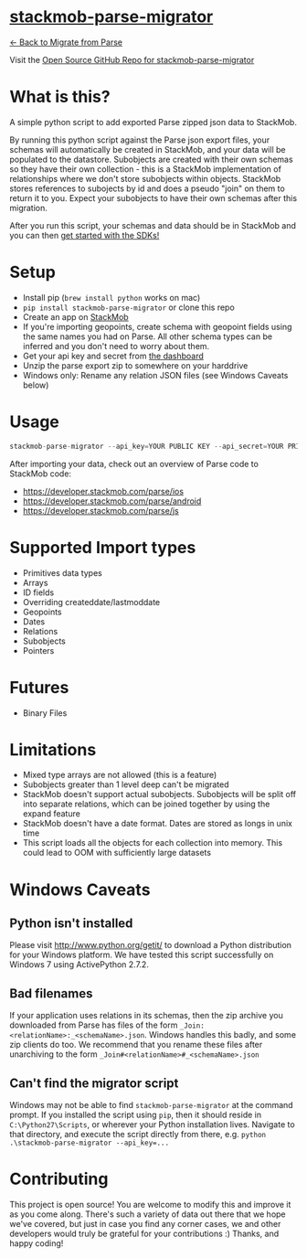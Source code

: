 <a href="https://github.com/stackmob/stackmob-parse-migrator">stackmob-parse-migrator</a>
============

<a href="https://www.stackmob.com/parse/">&larr; Back to Migrate from Parse</a> 

Visit the <a href="https://github.com/stackmob/stackmob-parse-migrator">Open Source GitHub Repo for stackmob-parse-migrator</a>

# What is this?

A simple python script to add exported Parse zipped json data to StackMob.

By running this python script against the Parse json export files, your schemas will automatically be created in StackMob, and your data will be populated to the datastore.  Subobjects are created with their own schemas so they have their own collection - this is a StackMob implementation of relationships where we don't store subobjects within objects.  StackMob stores references to subojects by id and does a pseudo "join" on them to return it to you.  Expect your subobjects to have their own schemas after this migration.

After you run this script, your schemas and data should be in StackMob and you can then <a href="https://developer.stackmob.com/tutorials">get started with the SDKs!</a>



# Setup

* Install pip (`brew install python` works on mac)
* `pip install stackmob-parse-migrator` or clone this repo
* Create an app on [StackMob](https://www.stackmob.com)
* If you're importing geopoints, create schema with geopoint fields using the same names you had on Parse. All other schema types can be inferred and you don't need to worry about them.
* Get your api key and secret from [the dashboard](https://dashboard.stackmob.com/settings)
* Unzip the parse export zip to somewhere on your harddrive
* Windows only: Rename any relation JSON files (see Windows Caveats below)

# Usage

```js
stackmob-parse-migrator --api_key=YOUR PUBLIC KEY --api_secret=YOUR PRIVATE KEY --path=/path/to/unzipped-json/folder --verbose 1
```

After importing your data, check out an overview of Parse code to StackMob code:

* <a href="https://developer.stackmob.com/parse/ios">https://developer.stackmob.com/parse/ios</a>
* <a href="https://developer.stackmob.com/parse/android">https://developer.stackmob.com/parse/android</a>
* <a href="https://developer.stackmob.com/parse/js">https://developer.stackmob.com/parse/js</a>


# Supported Import types
* Primitives data types
* Arrays
* ID fields
* Overriding createddate/lastmoddate
* Geopoints
* Dates
* Relations
* Subobjects
* Pointers

# Futures
* Binary Files

# Limitations
* Mixed type arrays are not allowed (this is a feature)
* Subobjects greater than 1 level deep can't be migrated
* StackMob doesn't support actual subobjects. Subobjects will be split off into separate relations, which can be joined together by using the expand feature
* StackMob doesn't have a date format. Dates are stored as longs in unix time
* This script loads all the objects for each collection into memory. This could lead to OOM with sufficiently large datasets

# Windows Caveats

## Python isn't installed

Please visit http://www.python.org/getit/ to download a Python distribution for your Windows platform. We have tested this script successfully on Windows 7 using ActivePython 2.7.2.

## Bad filenames

If your application uses relations in its schemas, then the zip archive you downloaded from Parse has files of the form `_Join:<relationName>:_<schemaName>.json`. Windows handles this badly, and some zip clients do too.  We recommend that you rename these files after unarchiving to the form `_Join#<relationName>#_<schemaName>.json`

## Can't find the migrator script

Windows may not be able to find `stackmob-parse-migrator` at the command prompt. If you installed the script using `pip`, then it should reside in `C:\Python27\Scripts`, or wherever your Python installation lives. Navigate to that directory, and execute the script directly from there, e.g. `python .\stackmob-parse-migrator --api_key=...`

# Contributing

This project is open source!  You are welcome to modify this and improve it as you come along.  There's such a variety of data out there that we hope we've covered, but just in case you find any corner cases, we and other developers would truly be grateful for your contributions :)  Thanks, and happy coding!
